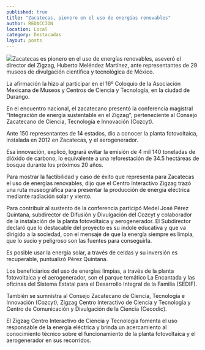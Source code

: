 ```yaml
---
published: true
title: "Zacatecas, pionero en el uso de energías renovables"
author: REDACCION
location: Local
category: Destacadas
layout: posts
---
```


![](http://i.imgur.com/zFCyjoam.jpg)Zacatecas es pionero en el uso de energías renovables, aseveró el director del Zigzag, Huberto Meléndez Martínez, ante representantes de 29 museos de divulgación científica y tecnológica de México.
 
La afirmación la hizo al participar en el 16º Coloquio de la Asociación Mexicana de Museos y Centros de Ciencia y Tecnología, en la ciudad de Durango.
 
En el encuentro nacional, el zacatecano presentó la conferencia magistral "Integración de energía sustentable en el Zigzag", perteneciente al Consejo Zacatecano de Ciencia, Tecnología e Innovación (Cozcyt).
 
Ante 150 representantes de 14 estados, dio a conocer la planta fotovoltaica, instalada en 2012 en Zacatecas, y el aerogenerador.
 
Esa innovación, explicó, logrará evitar la emisión de 4 mil 140 toneladas de dióxido de carbono, lo equivalente a una reforestación de 34.5 hectáreas de bosque durante los próximos 20 años.
 
Para mostrar la factibilidad y caso de éxito que representa para Zacatecas el uso de energías renovables, dijo que el Centro Interactivo Zigzag trazó una ruta museográfica para presentar la producción de energía eléctrica mediante radiación solar y viento.
 
Para contribuir al sustento de la conferencia participó Medel José Pérez Quintana, subdirector de Difusión y Divulgación del Cozcyt y colaborador de la instalación de la planta fotovoltaica y aerogenerador.
El Subdirector declaró que lo destacable del proyecto es su índole educativa y que va dirigido a la sociedad, con el mensaje de que la energía siempre es limpia, que lo sucio y peligroso son las fuentes para conseguirla.
 
Es posible usar la energía solar, a través de celdas y su inversión es recuperable, puntualizó Pérez Quintana.
 
Los beneficiarios del uso de energías limpias, a través de la planta fotovoltaica y el aerogenerador, son el parque temático La Encantada y las oficinas del Sistema Estatal para el Desarrollo Integral de la Familia (SEDIF).
 
También se sumnistra al Consejo Zacatecano de Ciencia, Tecnología e Innovación (Cozcyt), Zigzag Centro Interactivo de Ciencia y Tecnología y Centro de Comunicación y Divulgación de la Ciencia (Cecodic).
 
El Zigzag Centro Interactivo de Ciencia y Tecnología fomenta el uso responsable de la energía eléctrica y brinda un acercamiento al conocimiento técnico sobre el funcionamiento de la planta fotovoltaica y el aerogenerador en sus recorridos.
